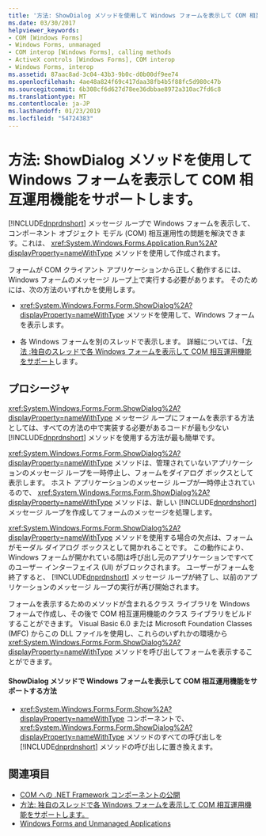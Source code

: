 ```yaml
---
title: '方法: ShowDialog メソッドを使用して Windows フォームを表示して COM 相互運用機能をサポートします。'
ms.date: 03/30/2017
helpviewer_keywords:
- COM [Windows Forms]
- Windows Forms, unmanaged
- COM interop [Windows Forms], calling methods
- ActiveX controls [Windows Forms], COM interop
- Windows Forms, interop
ms.assetid: 87aac8ad-3c04-43b3-9b0c-d0b00df9ee74
ms.openlocfilehash: 4ae48a824f69c417daa38fb4b5f88fc5d980c47b
ms.sourcegitcommit: 6b308cf6d627d78ee36dbbae8972a310ac7fd6c8
ms.translationtype: MT
ms.contentlocale: ja-JP
ms.lasthandoff: 01/23/2019
ms.locfileid: "54724383"
---
```

# <a name="how-to-support-com-interop-by-displaying-a-windows-form-with-the-showdialog-method"></a>方法: ShowDialog メソッドを使用して Windows フォームを表示して COM 相互運用機能をサポートします。
[!INCLUDE[dnprdnshort](../../../../includes/dnprdnshort-md.md)] メッセージ ループで Windows フォームを表示して、コンポーネント オブジェクト モデル (COM) 相互運用性の問題を解決できます。これは、 <xref:System.Windows.Forms.Application.Run%2A?displayProperty=nameWithType> メソッドを使用して作成されます。  
  
 フォームが COM クライアント アプリケーションから正しく動作するには、Windows フォームのメッセージ ループ上で実行する必要があります。 そのためには、次の方法のいずれかを使用します。  
  
-   <xref:System.Windows.Forms.Form.ShowDialog%2A?displayProperty=nameWithType> メソッドを使用して、Windows フォームを表示します。  
  
-   各 Windows フォームを別のスレッドで表示します。 詳細については、「[方法 :独自のスレッドで各 Windows フォームを表示して COM 相互運用機能をサポート](../../../../docs/framework/winforms/advanced/how-to-support-com-interop-by-displaying-each-windows-form-on-its-own-thread.md)します。  
  
## <a name="procedure"></a>プロシージャ  
 <xref:System.Windows.Forms.Form.ShowDialog%2A?displayProperty=nameWithType> メッセージ ループにフォームを表示する方法としては、すべての方法の中で実装する必要があるコードが最も少ない [!INCLUDE[dnprdnshort](../../../../includes/dnprdnshort-md.md)] メソッドを使用する方法が最も簡単です。  
  
 <xref:System.Windows.Forms.Form.ShowDialog%2A?displayProperty=nameWithType> メソッドは、管理されていないアプリケーションのメッセージ ループを一時停止し、フォームをダイアログ ボックスとして表示します。 ホスト アプリケーションのメッセージ ループが一時停止されているので、 <xref:System.Windows.Forms.Form.ShowDialog%2A?displayProperty=nameWithType> メソッドは、新しい [!INCLUDE[dnprdnshort](../../../../includes/dnprdnshort-md.md)] メッセージ ループを作成してフォームのメッセージを処理します。  
  
 <xref:System.Windows.Forms.Form.ShowDialog%2A?displayProperty=nameWithType> メソッドを使用する場合の欠点は、フォームがモーダル ダイアログ ボックスとして開かれることです。 この動作により、Windows フォームが開かれている間は呼び出し元のアプリケーションですべてのユーザー インターフェイス (UI) がブロックされます。 ユーザーがフォームを終了すると、 [!INCLUDE[dnprdnshort](../../../../includes/dnprdnshort-md.md)] メッセージ ループが終了し、以前のアプリケーションのメッセージ ループの実行が再び開始されます。  
  
 フォームを表示するためのメソッドが含まれるクラス ライブラリを Windows フォームで作成し、その後で COM 相互運用機能のクラス ライブラリをビルドすることができます。 Visual Basic 6.0 または Microsoft Foundation Classes (MFC) からこの DLL ファイルを使用し、これらのいずれかの環境から <xref:System.Windows.Forms.Form.ShowDialog%2A?displayProperty=nameWithType> メソッドを呼び出してフォームを表示することができます。  
  
#### <a name="to-support-com-interop-by-displaying-a-windows-form-with-the-showdialog-method"></a>ShowDialog メソッドで Windows フォームを表示して COM 相互運用機能をサポートする方法  
  
-   <xref:System.Windows.Forms.Form.Show%2A?displayProperty=nameWithType> コンポーネントで、 <xref:System.Windows.Forms.Form.ShowDialog%2A?displayProperty=nameWithType> メソッドのすべての呼び出しを [!INCLUDE[dnprdnshort](../../../../includes/dnprdnshort-md.md)] メソッドの呼び出しに置き換えます。  
  
## <a name="see-also"></a>関連項目
- [COM への .NET Framework コンポーネントの公開](../../../../docs/framework/interop/exposing-dotnet-components-to-com.md)
- [方法: 独自のスレッドで各 Windows フォームを表示して COM 相互運用機能をサポートします。](../../../../docs/framework/winforms/advanced/how-to-support-com-interop-by-displaying-each-windows-form-on-its-own-thread.md)
- [Windows Forms and Unmanaged Applications](../../../../docs/framework/winforms/advanced/windows-forms-and-unmanaged-applications.md)
